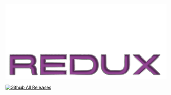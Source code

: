 <p align="center">
	<a href="https://github.com/Eagle-Vulture/MentalOmega2Redux">
		<img src="https://github.com/Eagle-Vulture/MentalOmega2Redux/blob/main/logo.png" alt="Mental Omega Redux Logo">
	</a>
</p>

[![Github All Releases](https://img.shields.io/github/downloads/Eagle-Vulture/MentalOmega2Redux/total.svg)](https://github.com/Eagle-Vulture/MentalOmega2Redux/releases)
